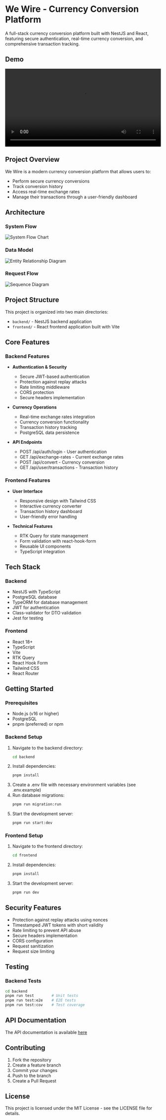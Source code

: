 # We Wire - Currency Conversion Platform

A full-stack currency conversion platform built with NestJS and React, featuring secure authentication, real-time currency conversion, and comprehensive transaction tracking.

## Demo

<video width="100%" controls>
  <source src="https://pub-bac1839243454103b0992ac4d61bd168.r2.dev/2025-03-18%2006-24-10.mp4" type="video/mp4">
  Your browser does not support the video tag.
</video>

## Project Overview

We Wire is a modern currency conversion platform that allows users to:

- Perform secure currency conversions
- Track conversion history
- Access real-time exchange rates
- Manage their transactions through a user-friendly dashboard

## Architecture

### System Flow

![System Flow Chart](assets/flow-chart.png)

### Data Model

![Entity Relationship Diagram](assets/erd.png)

### Request Flow

![Sequence Diagram](assets/sequence-diagram.png)

## Project Structure

This project is organized into two main directories:

- `backend/` - NestJS backend application
- `frontend/` - React frontend application built with Vite

## Core Features

### Backend Features

- **Authentication & Security**

  - Secure JWT-based authentication
  - Protection against replay attacks
  - Rate limiting middleware
  - CORS protection
  - Secure headers implementation

- **Currency Operations**

  - Real-time exchange rates integration
  - Currency conversion functionality
  - Transaction history tracking
  - PostgreSQL data persistence

- **API Endpoints**
  - POST /api/auth/login - User authentication
  - GET /api/exchange-rates - Current exchange rates
  - POST /api/convert - Currency conversion
  - GET /api/user/transactions - Transaction history

### Frontend Features

- **User Interface**

  - Responsive design with Tailwind CSS
  - Interactive currency converter
  - Transaction history dashboard
  - User-friendly error handling

- **Technical Features**
  - RTK Query for state management
  - Form validation with react-hook-form
  - Reusable UI components
  - TypeScript integration

## Tech Stack

### Backend

- NestJS with TypeScript
- PostgreSQL database
- TypeORM for database management
- JWT for authentication
- Class-validator for DTO validation
- Jest for testing

### Frontend

- React 18+
- TypeScript
- Vite
- RTK Query
- React Hook Form
- Tailwind CSS
- React Router

## Getting Started

### Prerequisites

- Node.js (v16 or higher)
- PostgreSQL
- pnpm (preferred) or npm

### Backend Setup

1. Navigate to the backend directory:
   ```bash
   cd backend
   ```
2. Install dependencies:
   ```bash
   pnpm install
   ```
3. Create a .env file with necessary environment variables (see .env.example)
4. Run database migrations:
   ```bash
   pnpm run migration:run
   ```
5. Start the development server:
   ```bash
   pnpm run start:dev
   ```

### Frontend Setup

1. Navigate to the frontend directory:
   ```bash
   cd frontend
   ```
2. Install dependencies:
   ```bash
   pnpm install
   ```
3. Start the development server:
   ```bash
   pnpm run dev
   ```

## Security Features

- Protection against replay attacks using nonces
- Timestamped JWT tokens with short validity
- Rate limiting to prevent API abuse
- Secure headers implementation
- CORS configuration
- Request sanitization
- Request size limiting

## Testing

### Backend Tests

```bash
cd backend
pnpm run test        # Unit tests
pnpm run test:e2e    # E2E tests
pnpm run test:cov    # Test coverage
```

## API Documentation

The API documentation is available [here](https://documenter.getpostman.com/view/24185831/2sAYkDMfuP)

## Contributing

1. Fork the repository
2. Create a feature branch
3. Commit your changes
4. Push to the branch
5. Create a Pull Request

## License

This project is licensed under the MIT License - see the LICENSE file for details.
